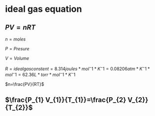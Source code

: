 

# ideal gas equation

## $PV=nRT$

$n = moles$

$P = Presure$

$V = Volume$

$R = idealgasconstent = 8.314 joules * mol^-1 * K^-1 = 0.08206 atm * K^-1 * mol^-1 =
62.36 L * torr * mol^-1 * K^-1$

$n=\frac{PV}{RT}$

## $\frac{P_{1} V_{1}}{T_{1}}=\frac{P_{2}  V_{2}}{T_{2}}$

